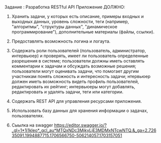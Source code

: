 
Задание :
Разработка RESTful API
Приложение ДОЛЖНО:
1) Хранить задачи, у которых есть описание, примеры входных и выходных данных, уровень сложности, теги (например, "алгоритмы", "структуры данных", "динамическое программирование"), дополнительные материалы (файлы, ссылки).
2) Предоставлять возможность логина и логаута.
3) Содержать роли пользователей (пользователь, администратор, интервьюер) и проверять, имеет ли пользователь определенные разрешения в системе; пользователи должны иметь оставлять комментарии к задачам и обсуждать возможные решения; пользователи могут оценивать задачи, что помогает другим участникам понять сложность и 
интересность задачи; нтервьюер должен иметь возможность видеть профиль пользователей, редактировать их рейтинг; интервьюеры могут добавлять, редактировать и удалять задачи, теги или категории.
4) Содержать REST API для управления ресурсами приложения.
5) Использовать базу данных для хранения информации о задачах, пользователях.

6) Сыылка на swagger https://editor.swagger.io/?_gl=1*1i1kleo*_gcl_au*MTQxNDc3MjkyLjE3MDMxNTcwNTQ.&_ga=2.72635091.1994887715.1706566750-506214057.1703157051